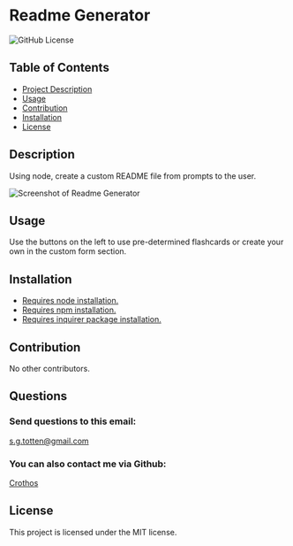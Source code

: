 # Readme Generator
<img src="https://img.shields.io/badge/license-MIT-blue.svg" alt="GitHub License">

## Table of Contents

* [Project Description](#description)
* [Usage](#usage)
* [Contribution](#contribution)
* [Installation](#installation)
* [License](#license)

## Description
Using node, create a custom README file from prompts to the user.

![Screenshot of Readme Generator](https://cdn.discordapp.com/attachments/612981552246292500/1067581088945426522/ReadmeGen.jpg)

## Usage
Use the buttons on the left to use pre-determined flashcards or create your own in the custom form section.

## Installation
- [Requires node installation.](https://nodejs.org/en/download/)
- [Requires npm installation.](https://docs.npmjs.com/cli/v9/commands/npm-install)
- [Requires inquirer package installation.](https://www.npmjs.com/package/inquirer)

## Contribution
No other contributors.

## Questions
### Send questions to this email:
s.g.totten@gmail.com
### You can also contact me via Github:
[Crothos](https://github.com/crothos)

## License
This project is licensed under the MIT license.